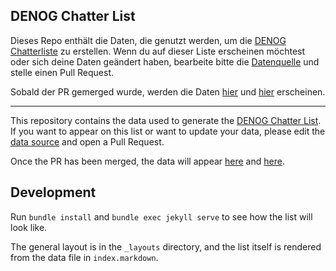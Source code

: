 DENOG Chatter List
------------------

Dieses Repo enthält die Daten, die genutzt werden, um die [DENOG
Chatterliste](https://www.denog.de/de/chatterliste_iframe.html) zu erstellen. Wenn du auf dieser Liste erscheinen
möchtest oder sich deine Daten geändert haben, bearbeite bitte die
[Datenquelle](https://github.com/denog/chatterliste/blob/master/_data/chatterliste.json) und stelle einen Pull
Request.

Sobald der PR gemerged wurde, werden die Daten [hier](https://www.denog.de/de/chatterliste_iframe.html) und
[hier](https://www.denog.de/chatterliste/) erscheinen.


----------------

This repository contains the data used to generate the [DENOG Chatter
List](https://www.denog.de/de/chatterliste_iframe.html). If you want to appear on this list or want to update your data,
please edit the [data source](https://github.com/denog/chatterliste/blob/master/_data/chatterliste.json) and open a Pull
Request.

Once the PR has been merged, the data will appear [here](https://www.denog.de/de/chatterliste_iframe.html) and
[here](https://www.denog.de/chatterliste/).


Development
-----------

Run ``bundle install`` and ``bundle exec jekyll serve`` to see how the list will look like.

The general layout is in the ``_layouts`` directory, and the list itself is rendered from the data file in
``index.markdown``.
